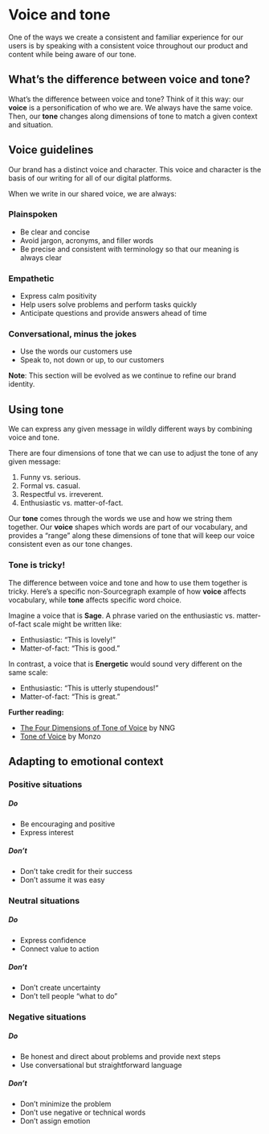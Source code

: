 # Voice and tone

One of the ways we create a consistent and familiar experience for our users is by speaking with a consistent voice throughout our product and content while being aware of our tone.

## What’s the difference between voice and tone?

What’s the difference between voice and tone? Think of it this way: our **voice** is a personification of who we are. We always have the same voice. Then, our **tone** changes along dimensions of tone to match a given context and situation.

## Voice guidelines

Our brand has a distinct voice and character. This voice and character is the basis of our writing for all of our digital platforms.

When we write in our shared voice, we are always:

### Plainspoken

- Be clear and concise
- Avoid jargon, acronyms, and filler words
- Be precise and consistent with terminology so that our meaning is always clear

### Empathetic

- Express calm positivity
- Help users solve problems and perform tasks quickly
- Anticipate questions and provide answers ahead of time

### Conversational, minus the jokes

- Use the words our customers use
- Speak to, not down or up, to our customers

**Note**: This section will be evolved as we continue to refine our brand identity.
    
## Using tone

We can express any given message in wildly different ways by combining voice and tone. 

There are four dimensions of tone that we can use to adjust the tone of any given message:

1. Funny vs. serious.
2. Formal vs. casual.
3. Respectful vs. irreverent.
4. Enthusiastic vs. matter-of-fact.

Our **tone** comes through the words we use and how we string them together. Our **voice** shapes which words are part of our vocabulary, and provides a “range” along these dimensions of tone that will keep our voice consistent even as our tone changes.

<div class="tone-sample">
<h3>Tone is tricky!</h3>
<p>The difference between voice and tone and how to use them together is tricky. Here’s a specific non-Sourcegraph example of how <strong>voice</strong> affects vocabulary, while <strong>tone</strong> affects specific word choice.</p>

<p>Imagine a voice that is <strong>Sage</strong>. A phrase varied on the enthusiastic vs. matter-of-fact scale might be written like:</p>

<ul>
<li>Enthusiastic: “This is lovely!”</li>
<li>Matter-of-fact: “This is good.”</li>
</ul>

<p>In contrast, a voice that is <strong>Energetic</strong> would sound very different on the same scale:</p>

<ul>
<li>Enthusiastic: “This is utterly stupendous!”</li>
<li>Matter-of-fact: “This is great.”</li>
</ul>
</div>

**Further reading:**

- [The Four Dimensions of Tone of Voice](https://www.nngroup.com/articles/tone-of-voice-dimensions/) by NNG
- [Tone of Voice](https://monzo.com/tone-of-voice/) by Monzo

## Adapting to emotional context 

### Positive situations

<div class="usage">
<div class="item yes">
<h5>Do</h5>
<ul>
<li>Be encouraging and positive</li>
<li>Express interest</li>
</ul>
</div>
<div class="item no">
<h5>Don’t</h5>
<ul>
<li>Don’t take credit for their success</li>
<li>Don’t assume it was easy</li>
</ul>
</div>
</div>

### Neutral situations

<div class="usage">
<div class="item yes">
<h5>Do</h5>
<ul>
<li>Express confidence</li>
<li>Connect value to action</li>
</ul>
</div>
<div class="item no">
<h5>Don’t</h5>
<ul>
<li>Don’t create uncertainty</li>
<li>Don’t tell people “what to do”</li>
</ul>
</div>
</div>

### Negative situations

<div class="usage">
<div class="item yes">
<h5>Do</h5>
<ul>
<li>Be honest and direct about problems and provide next steps</li>
<li>Use conversational but straightforward language</li>
</ul>
</div>
<div class="item no">
<h5>Don’t</h5>
<ul>
<li>Don’t minimize the problem</li>
<li>Don’t use negative or technical words</li>
<li>Don’t assign emotion</li>
</ul>
</div>
</div>
